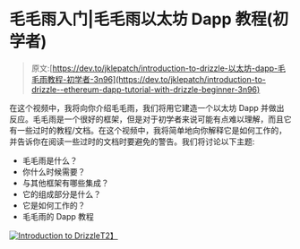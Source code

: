 # 毛毛雨入门|毛毛雨以太坊 Dapp 教程(初学者)

> 原文:[https://dev.to/jklepatch/introduction-to-drizzle-以太坊-dapp-毛毛雨教程-初学者-3n96](https://dev.to/jklepatch/introduction-to-drizzle--ethereum-dapp-tutorial-with-drizzle-beginner-3n96)

在这个视频中，我将向你介绍毛毛雨，我们将用它建造一个以太坊 Dapp 并做出反应。毛毛雨是一个很好的框架，但是对于初学者来说可能有点难以理解，而且它有一些过时的教程/文档。在这个视频中，我将简单地向你解释它是如何工作的，并告诉你在阅读一些过时的文档时要避免的警告。我们将讨论以下主题:

*   毛毛雨是什么？
*   你什么时候需要？
*   与其他框架有哪些集成？
*   它的组成部分是什么？
*   它是如何工作的？
*   毛毛雨的 Dapp 教程

[![Introduction to Drizzle](../Images/67a8282cd0ad3f8fb7cd9cefb08c6c1a.png)T2】](https://youtu.be/QH_yLPYQEs4)